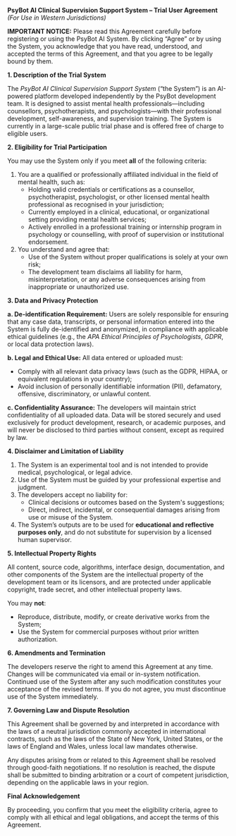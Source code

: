 **PsyBot AI Clinical Supervision Support System – Trial User Agreement**
 *(For Use in Western Jurisdictions)*

**IMPORTANT NOTICE:**
 Please read this Agreement carefully before registering or using the PsyBot AI System. By clicking “Agree” or by using the System, you acknowledge that you have read, understood, and accepted the terms of this Agreement, and that you agree to be legally bound by them.



**1. Description of the Trial System**

The *PsyBot AI Clinical Supervision Support System* (“the System”) is an AI-powered platform developed independently by the PsyBot development team. It is designed to assist mental health professionals—including counsellors, psychotherapists, and psychologists—with their professional development, self-awareness, and supervision training. The System is currently in a large-scale public trial phase and is offered free of charge to eligible users.



**2. Eligibility for Trial Participation**

You may use the System only if you meet **all** of the following criteria:

1. You are a qualified or professionally affiliated individual in     the field of mental health, such as:
   - Holding valid credentials or certifications as a counsellor,      psychotherapist, psychologist, or other licensed mental health      professional as recognised in your jurisdiction;
   - Currently employed in a clinical, educational, or      organizational setting providing mental health services;
   - Actively enrolled in a professional training or internship      program in psychology or counselling, with proof of supervision or      institutional endorsement.
2. You understand and agree that:
   - Use of the System without proper qualifications is solely at      your own risk;
   - The development team disclaims all liability for harm,      misinterpretation, or any adverse consequences arising from inappropriate      or unauthorized use.



**3. Data and Privacy Protection**

**a. De-identification Requirement:**
 Users are solely responsible for ensuring that any case data, transcripts, or personal information entered into the System is fully de-identified and anonymized, in compliance with applicable ethical guidelines (e.g., the *APA Ethical Principles of Psychologists*, *GDPR*, or local data protection laws).

**b. Legal and Ethical Use:**
 All data entered or uploaded must:

- Comply with all relevant data privacy laws (such as the GDPR,     HIPAA, or equivalent regulations in your country);
- Avoid inclusion of personally identifiable information (PII),     defamatory, offensive, discriminatory, or unlawful content.

**c. Confidentiality Assurance:**
 The developers will maintain strict confidentiality of all uploaded data. Data will be stored securely and used exclusively for product development, research, or academic purposes, and will never be disclosed to third parties without consent, except as required by law.



**4. Disclaimer and Limitation of Liability**

1. The System is an experimental tool and is not intended to     provide medical, psychological, or legal advice.
2. Use of the System must be guided by your professional expertise     and judgment.
3. The developers accept no liability for:
   - Clinical decisions or outcomes based on the System's      suggestions;
   - Direct, indirect, incidental, or consequential damages arising      from use or misuse of the System.
4. The System’s outputs are to be used for **educational and     reflective purposes only**, and do not substitute for supervision by a     licensed human supervisor.



**5. Intellectual Property Rights**

All content, source code, algorithms, interface design, documentation, and other components of the System are the intellectual property of the development team or its licensors, and are protected under applicable copyright, trade secret, and other intellectual property laws.

You may **not**:

- Reproduce, distribute, modify, or create derivative works from     the System;
- Use the System for commercial purposes without prior written     authorization.



**6. Amendments and Termination**

The developers reserve the right to amend this Agreement at any time. Changes will be communicated via email or in-system notification. Continued use of the System after any such modification constitutes your acceptance of the revised terms. If you do not agree, you must discontinue use of the System immediately.



**7. Governing Law and Dispute Resolution**

This Agreement shall be governed by and interpreted in accordance with the laws of a neutral jurisdiction commonly accepted in international contracts, such as the laws of the State of New York, United States, or the laws of England and Wales, unless local law mandates otherwise.

Any disputes arising from or related to this Agreement shall be resolved through good-faith negotiations. If no resolution is reached, the dispute shall be submitted to binding arbitration or a court of competent jurisdiction, depending on the applicable laws in your region.



**Final Acknowledgement**

By proceeding, you confirm that you meet the eligibility criteria, agree to comply with all ethical and legal obligations, and accept the terms of this Agreement.

 